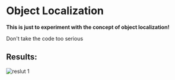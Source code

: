 # Object Localization
**This is just to experiment with the concept of object localization!**

Don't take the code too serious

## Results:
![reslut 1](https://github.com/wilhelmberghammer/MachineLearning/blob/main/object_detection/object_localization/readme_resources/result_1.png)
